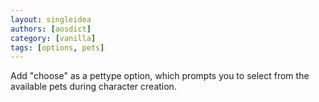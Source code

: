 ```yaml
---
layout: singleidea
authors: [aosdict]
category: [vanilla]
tags: [options, pets]
---
```

Add "choose" as a pettype option, which prompts you to select from the available pets during character creation.
